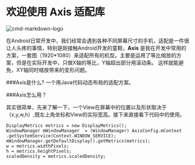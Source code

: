 # 欢迎使用 Axis 适配库
![cmd-markdown-logo](https://octodex.github.com/images/yaktocat.png)

在Android日常开发中，我们经常会遇到各种不同屏幕尺寸的手机，适配是一件很让人头疼的事情，特别是刚接触Android开发的童鞋，**Axis** 是我在开发中常用的方案，一套图（1920*1080）来适配所有的机型。主要是运用了等比缩放的方案，但是在实际开发中，只做X轴的等比，Y轴超出部分用滚动条。
这样就能避免，XY轴同时缩放带来的变形问题。

###Axis是什么?
一个用Java代码动态布局的适配方案。

###Axis怎么用？

其实很简单，先来了解一下，一个View在屏幕中的位置以及形状取决于（x,y,w,h）,既左上角坐标和View的实际宽高。接下来直接看下代码中的使用。


```
DisplayMetrics metrics = new DisplayMetrics();
WindowManager mWindowManager  = (WindowManager) AxisConfig.mContext .getSystemService(Context.WINDOW_SERVICE);
mWindowManager.getDefaultDisplay().getMetrics(metrics);
w = metrics.widthPixels;
h = metrics.heightPixels;
scaledDensity = metrics.scaledDensity;

```
        




